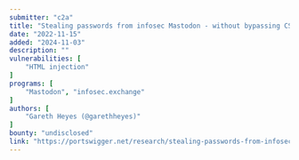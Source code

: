 ```yaml
---
submitter: "c2a"
title: "Stealing passwords from infosec Mastodon - without bypassing CSP"
date: "2022-11-15"
added: "2024-11-03"
description: ""
vulnerabilities: [
    "HTML injection"
]
programs: [
    "Mastodon", "infosec.exchange"
]
authors: [
    "Gareth Heyes (@garethheyes)"
]
bounty: "undisclosed"
link: "https://portswigger.net/research/stealing-passwords-from-infosec-mastodon-without-bypassing-csp"
---
```





